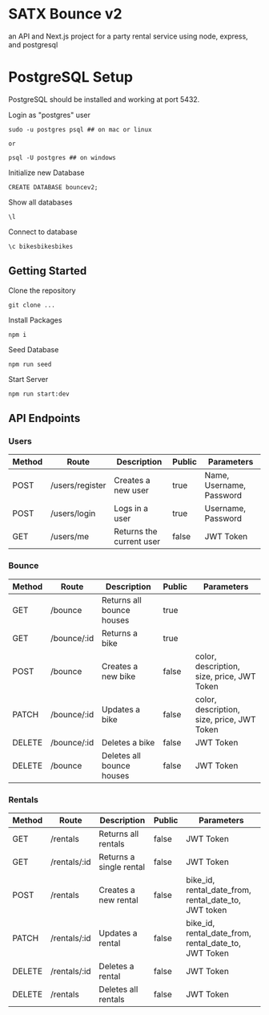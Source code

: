 # SATX Bounce v2

an API and Next.js project for a party rental service using node, express, and postgresql

# PostgreSQL Setup

PostgreSQL should be installed and working at port 5432.

Login as "postgres" user

    sudo -u postgres psql ## on mac or linux

    or

    psql -U postgres ## on windows

Initialize new Database

    CREATE DATABASE bouncev2;

Show all databases

    \l

Connect to database

    \c bikesbikesbikes

## Getting Started

Clone the repository

    git clone ...

Install Packages

    npm i

Seed Database

    npm run seed

Start Server

    npm run start:dev

## API Endpoints

### Users

| Method | Route           | Description              | Public | Parameters               |
| ------ | --------------- | ------------------------ | ------ | ------------------------ |
| POST   | /users/register | Creates a new user       | true   | Name, Username, Password |
| POST   | /users/login    | Logs in a user           | true   | Username, Password       |
| GET    | /users/me       | Returns the current user | false  | JWT Token                |

### Bounce

| Method | Route       | Description               | Public | Parameters                                 |
| ------ | ----------- | ------------------------- | ------ | ------------------------------------------ |
| GET    | /bounce     | Returns all bounce houses | true   |                                            |
| GET    | /bounce/:id | Returns a bike            | true   |                                            |
| POST   | /bounce     | Creates a new bike        | false  | color, description, size, price, JWT Token |
| PATCH  | /bounce/:id | Updates a bike            | false  | color, description, size, price, JWT Token |
| DELETE | /bounce/:id | Deletes a bike            | false  | JWT Token                                  |
| DELETE | /bounce     | Deletes all bounce houses | false  | JWT Token                                  |

### Rentals

| Method | Route        | Description             | Public | Parameters                                           |
| ------ | ------------ | ----------------------- | ------ | ---------------------------------------------------- |
| GET    | /rentals     | Returns all rentals     | false  | JWT Token                                            |
| GET    | /rentals/:id | Returns a single rental | false  | JWT Token                                            |
| POST   | /rentals     | Creates a new rental    | false  | bike_id, rental_date_from, rental_date_to, JWT token |
| PATCH  | /rentals/:id | Updates a rental        | false  | bike_id, rental_date_from, rental_date_to, JWT Token |
| DELETE | /rentals/:id | Deletes a rental        | false  | JWT Token                                            |
| DELETE | /rentals     | Deletes all rentals     | false  | JWT Token                                            |
